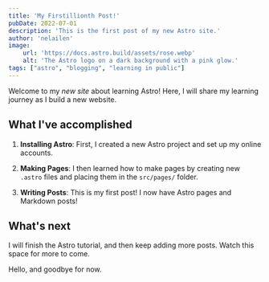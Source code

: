 ```yaml
---
title: 'My Firstillionth Post!'
pubDate: 2022-07-01
description: 'This is the first post of my new Astro site.'
author: 'nelailen'
image:
    url: 'https://docs.astro.build/assets/rose.webp'
    alt: 'The Astro logo on a dark background with a pink glow.'
tags: ["astro", "blogging", "learning in public"]
---
```


Welcome to my _new site_ about learning Astro! Here, I will share my learning journey as I build a new website.

## What I've accomplished

1. **Installing Astro**: First, I created a new Astro project and set up my online accounts.

2. **Making Pages**: I then learned how to make pages by creating new `.astro` files and placing them in the `src/pages/` folder.

3. **Writing Posts**: This is my first post! I now have Astro pages and Markdown posts!

## What's next

I will finish the Astro tutorial, and then keep adding more posts. Watch this space for more to come.

Hello, and goodbye for now.